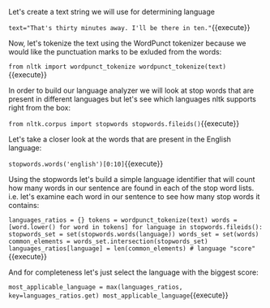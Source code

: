 Let's create a text string we will use for determining language

`text="That's thirty minutes away. I'll be there in ten."`{{execute}}

Now, let's tokenize the text using the WordPunct tokenizer because we would like the punctuation marks to be exluded from the words:

`from nltk import wordpunct_tokenize
wordpunct_tokenize(text)`{{execute}}

In order to build our language analyzer we will look at stop words that are present in different languages but let's see
which languages nltk supports right from the box:

`from nltk.corpus import stopwords
stopwords.fileids()`{{execute}}

Let's take a closer look at the words that are present in the English language:

`stopwords.words('english')[0:10]`{{execute}}

Using the stopwords let's build a simple language identifier that will count how many words in our sentence are found
in each of the stop word lists. i.e. let's examine each word in our sentence to see how many stop words it contains:

`languages_ratios = {}
tokens = wordpunct_tokenize(text)
words = [word.lower() for word in tokens]
for language in stopwords.fileids():
    stopwords_set = set(stopwords.words(language))
    words_set = set(words)
    common_elements = words_set.intersection(stopwords_set)
    languages_ratios[language] = len(common_elements) # language "score"`{{execute}}

And for completeness let's just select the language with the biggest score:

`most_applicable_language = max(languages_ratios, key=languages_ratios.get)
most_applicable_language`{{execute}}
